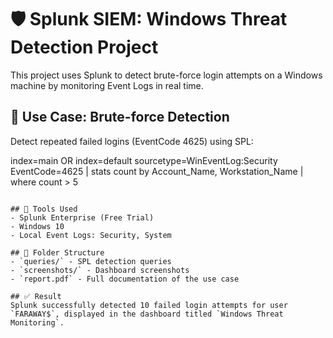 # 🛡 Splunk SIEM: Windows Threat Detection Project

This project uses Splunk to detect brute-force login attempts on a Windows machine by monitoring Event Logs in real time.

## 🎯 Use Case: Brute-force Detection
Detect repeated failed logins (EventCode 4625) using SPL:


index=main OR index=default sourcetype=WinEventLog:Security EventCode=4625
| stats count by Account_Name, Workstation_Name
| where count > 5
```

## 🧰 Tools Used
- Splunk Enterprise (Free Trial)
- Windows 10
- Local Event Logs: Security, System

## 📁 Folder Structure
- `queries/` - SPL detection queries
- `screenshots/` - Dashboard screenshots
- `report.pdf` - Full documentation of the use case

## ✅ Result
Splunk successfully detected 10 failed login attempts for user `FARAWAY$`, displayed in the dashboard titled `Windows Threat Monitoring`.
